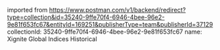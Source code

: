 imported from https://www.postman.com/v1/backend/redirect?type=collection&id=35240-9ffe70f4-6946-4bee-96e2-9e81f653fc67&entityId=169251&publisherType=team&publisherId=37129
collectionId: 35240-9ffe70f4-6946-4bee-96e2-9e81f653fc67
name: Xignite Global Indices Historical